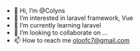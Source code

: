 - 👋 Hi, I’m @Colyns
- 👀 I’m interested in laravel framework, Vue
- 🌱 I’m currently learning laravel
- 💞️ I’m looking to collaborate on ...
- 📫 How to reach me oloofc7@gmail.com

<!---
Colyns/Colyns is a ✨ special ✨ repository because its `README.md` (this file) appears on your GitHub profile.
You can click the Preview link to take a look at your changes.
--->
